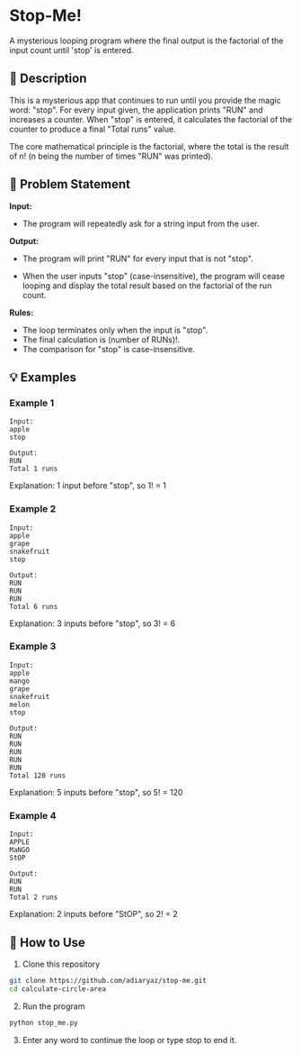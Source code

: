 # Stop-Me!

A mysterious looping program where the final output is the factorial of the input count until 'stop' is entered.

## 📝 Description

This is a mysterious app that continues to run until you provide the magic word: "stop". For every input given, the application prints "RUN" and increases a counter. When "stop" is entered, it calculates the factorial of the counter to produce a final "Total runs" value.

The core mathematical principle is the factorial, where the total is the result of n! (n being the number of times "RUN" was printed).

## 🎯 Problem Statement

**Input:** 
- The program will repeatedly ask for a string input from the user.

**Output:** 
- The program will print "RUN" for every input that is not "stop".

- When the user inputs "stop" (case-insensitive), the program will cease looping and display the total result based on the factorial of the run count.

**Rules:**
- The loop terminates only when the input is "stop".
- The final calculation is (number of RUNs)!.
- The comparison for "stop" is case-insensitive.

## 💡 Examples

### Example 1
```
Input:
apple
stop

Output:
RUN
Total 1 runs
```
Explanation: 1 input before "stop", so 1! = 1

### Example 2
```
Input:
apple
grape
snakefruit
stop

Output:
RUN
RUN
RUN
Total 6 runs
```
Explanation: 3 inputs before "stop", so 3! = 6

### Example 3
```
Input:
apple
mango
grape
snakefruit
melon
stop

Output:
RUN
RUN
RUN
RUN
RUN
Total 120 runs
```
Explanation: 5 inputs before "stop", so 5! = 120

### Example 4
```
Input:
APPLE
MaNGO
StOP

Output:
RUN
RUN
Total 2 runs
```
Explanation: 2 inputs before "StOP", so 2! = 2

## 🚀 How to Use

1. Clone this repository
```bash
git clone https://github.com/adiaryaz/stop-me.git
cd calculate-circle-area
```

2. Run the program
```bash
python stop_me.py
```

3. Enter any word to continue the loop or type stop to end it.
